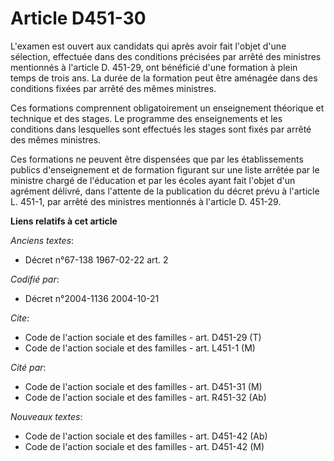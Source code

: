 # Article D451-30

L'examen est ouvert aux candidats qui après avoir fait l'objet d'une sélection, effectuée dans des conditions précisées par
arrêté des ministres mentionnés à l'article D. 451-29, ont bénéficié d'une formation à plein temps de trois ans. La durée de
la formation peut être aménagée dans des conditions fixées par arrêté des mêmes ministres.

Ces formations comprennent obligatoirement un enseignement théorique et technique et des stages. Le programme des
enseignements et les conditions dans lesquelles sont effectués les stages sont fixés par arrêté des mêmes ministres.

Ces formations ne peuvent être dispensées que par les établissements publics d'enseignement et de formation figurant sur une
liste arrêtée par le ministre chargé de l'éducation et par les écoles ayant fait l'objet d'un agrément délivré, dans
l'attente de la publication du décret prévu à l'article L. 451-1, par arrêté des ministres mentionnés à l'article D. 451-29.

**Liens relatifs à cet article**

_Anciens textes_:

  - Décret n°67-138 1967-02-22 art. 2

_Codifié par_:

  - Décret n°2004-1136 2004-10-21

_Cite_:

  - Code de l'action sociale et des familles - art. D451-29 (T)
  - Code de l'action sociale et des familles - art. L451-1 (M)

_Cité par_:

  - Code de l'action sociale et des familles - art. D451-31 (M)
  - Code de l'action sociale et des familles - art. R451-32 (Ab)

_Nouveaux textes_:

  - Code de l'action sociale et des familles - art. D451-42 (Ab)
  - Code de l'action sociale et des familles - art. D451-42 (M)
